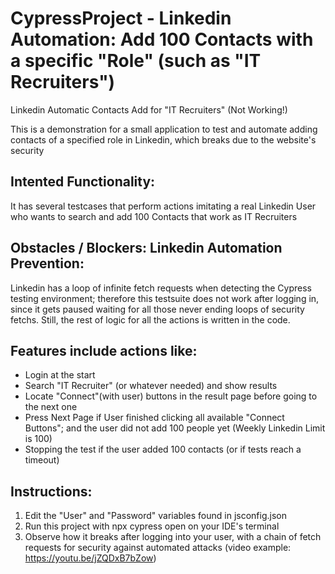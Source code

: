 # CypressProject - Linkedin Automation: Add 100 Contacts with a specific "Role" (such as "IT Recruiters")

 Linkedin Automatic Contacts Add for "IT Recruiters" (Not Working!)

This is a demonstration for a small application to test and automate adding contacts of a specified role in Linkedin, which breaks due to the website's security

##  Intented Functionality:
It has several testcases that perform actions imitating a real Linkedin User who wants to search and add 100 Contacts that work as IT Recruiters

## Obstacles / Blockers: Linkedin Automation Prevention:
Linkedin has a loop of infinite fetch requests when detecting the Cypress testing environment; therefore this testsuite does not work after logging in, since it gets paused waiting for all those never ending loops of security fetchs. Still, the rest of logic for all the actions is written in the code.
## Features include actions like: 
* Login at the start
* Search "IT Recruiter" (or whatever needed) and show results
* Locate "Connect"(with user) buttons in the result page before going to the next one
* Press Next Page if User finished clicking all available "Connect Buttons"; and the user did not add 100 people yet (Weekly Linkedin Limit is 100)
* Stopping the test if the user added 100 contacts (or if tests reach a timeout)

## Instructions:
1. Edit the "User" and "Password" variables found in jsconfig.json
2. Run this project with npx cypress open on your IDE's terminal
3. Observe how it breaks after logging into your user, with a chain of fetch requests for security against automated attacks (video example: https://youtu.be/jZQDxB7bZow) 

